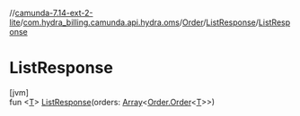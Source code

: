 //[camunda-7.14-ext-2-lite](../../../../index.md)/[com.hydra_billing.camunda.api.hydra.oms](../../index.md)/[Order](../index.md)/[ListResponse](index.md)/[ListResponse](-list-response.md)

# ListResponse

[jvm]\
fun <[T](index.md)> [ListResponse](-list-response.md)(orders: [Array](https://kotlinlang.org/api/latest/jvm/stdlib/kotlin/-array/index.html)<[Order.Order](../-order/index.md)<[T](index.md)>>)
